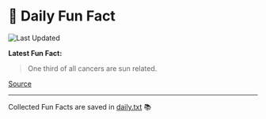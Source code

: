 # 🌟 Daily Fun Fact

![Last Updated](https://img.shields.io/badge/Last_Updated-2025_06_12-blue?style=flat-square)

**Latest Fun Fact:**

> One third of all cancers are sun related.

[Source](http://www.djtech.net/humor/useless_facts.htm)

---

Collected Fun Facts are saved in [daily.txt](daily.txt) 📚

